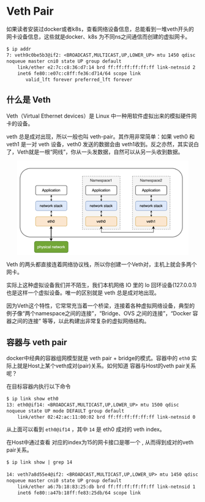 # Veth Pair

如果读者安装过docker或者k8s，查看网络设备信息，总能看到一堆veth开头的网卡设备信息，这些就是docker、k8s 为不同ns之间通信而创建的虚拟网卡。 

```
$ ip addr
7: veth9c0be5b3@if2: <BROADCAST,MULTICAST,UP,LOWER_UP> mtu 1450 qdisc noqueue master cni0 state UP group default 
    link/ether e2:7c:c8:36:d7:14 brd ff:ff:ff:ff:ff:ff link-netnsid 2
    inet6 fe80::e07c:c8ff:fe36:d714/64 scope link 
       valid_lft forever preferred_lft forever
```

## 什么是 Veth
Veth（Virtual Ethernet devices）是 Linux 中一种用软件虚拟出来的模拟硬件网卡的设备。

veth 总是成对出现，所以一般也叫 veth-pair。其作用非常简单：如果 veth0 和 veth1 是一对 veth 设备，veth0 发送的数据会由 veth1收到。反之亦然，其实说白了，Veth就是一根“网线”，你从一头发数据，自然可以从另一头收到数据。

<div  align="center">
	<img src="../assets/veth.png" width = "450"  align=center />
</div>

Veth 的两头都直接连着网络协议栈，所以你创建一个Veth对，主机上就会多两个网卡。

实际上这种虚拟设备我们并不陌生，我们本机网络 IO 里的 lo 回环设备(127.0.0.1)也是这样一个虚拟设备。唯一的区别就是 veth 总是成对地出现。

因为Veth这个特性，它常常充当着一个桥梁，连接着各种虚拟网络设备，典型的例子像“两个namespace之间的连接”，“Bridge、OVS 之间的连接”，“Docker 容器之间的连接” 等等，以此构建出非常复杂的虚拟网络结构。

## 容器与 veth pair

docker中经典的容器组网模型就是 veth pair + bridge的模式。容器中的 `eth0` 实际上就是Host上某个veth成对(pair)关系。如何知道 容器与Host的veth pair关系呢？

在目标容器内执行以下命令

```
$ ip link show eth0
13: eth0@if14: <BROADCAST,MULTICAST,UP,LOWER_UP> mtu 1500 qdisc noqueue state UP mode DEFAULT group default 
    link/ether 02:42:ac:11:00:02 brd ff:ff:ff:ff:ff:ff link-netnsid 0
```
从上面可以看到 `eth0@if14` ，其中 `14` 是 eth0 成对的 veth index。

在Host中通过查看 对应的index为15的网卡接口是哪一个 , 从而得到成对的veth pair关系。

```
$ ip link show | grep 14

14: veth7a8d55e4@if2: <BROADCAST,MULTICAST,UP,LOWER_UP> mtu 1450 qdisc noqueue master cni0 state UP group default 
    link/ether a6:7b:18:83:25:db brd ff:ff:ff:ff:ff:ff link-netnsid 1
    inet6 fe80::a47b:18ff:fe83:25db/64 scope link  
```